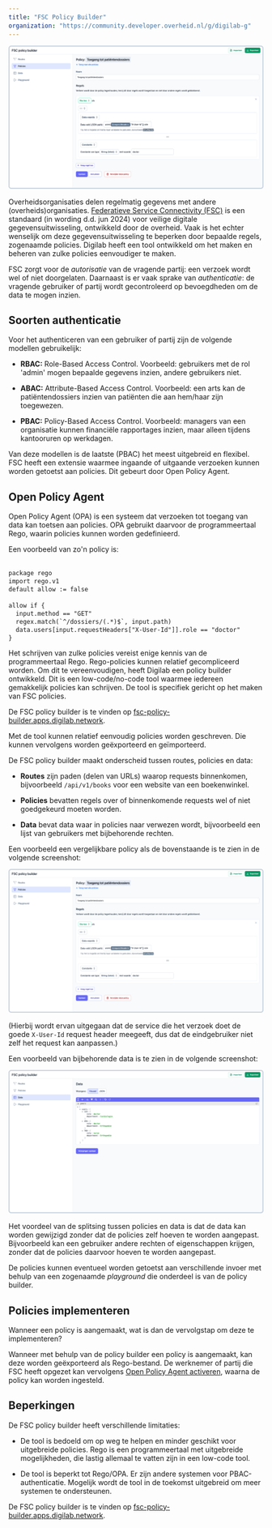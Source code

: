 ```yaml
---
title: "FSC Policy Builder"
organization: "https://community.developer.overheid.nl/g/digilab-g"
---
```


![Sreenshot FSC Policy Builder](./img/digilab_1.png)

Overheidsorganisaties delen regelmatig gegevens met andere (overheids)organisaties. [Federatieve Service Connectivity (FSC)](https://nlx.io/) is een standaard (in wording d.d. jun 2024) voor veilige digitale gegevensuitwisseling, ontwikkeld door de overheid. Vaak is het echter wenselijk om deze gegevensuitwisseling te beperken door bepaalde regels, zogenaamde policies. Digilab heeft een tool ontwikkeld om het maken en beheren van zulke policies eenvoudiger te maken.

FSC zorgt voor de _autorisatie_ van de vragende partij: een verzoek wordt wel of niet doorgelaten. Daarnaast is er vaak sprake van _authenticatie_: de vragende gebruiker of partij wordt gecontroleerd op bevoegdheden om de data te mogen inzien.

## Soorten authenticatie

Voor het authenticeren van een gebruiker of partij zijn de volgende modellen gebruikelijk:

- **RBAC:** Role-Based Access Control. Voorbeeld: gebruikers met de rol 'admin' mogen bepaalde gegevens inzien, andere gebruikers niet.

- **ABAC:** Attribute-Based Access Control. Voorbeeld: een arts kan de patiëntendossiers inzien van patiënten die aan hem/haar zijn toegewezen.

- **PBAC:** Policy-Based Access Control. Voorbeeld: managers van een organisatie kunnen financiële rapportages inzien, maar alleen tijdens kantooruren op werkdagen.

Van deze modellen is de laatste (PBAC) het meest uitgebreid en flexibel. FSC heeft een extensie waarmee ingaande of uitgaande verzoeken kunnen worden getoetst aan policies. Dit gebeurt door Open Policy Agent.

## Open Policy Agent

Open Policy Agent (OPA) is een systeem dat verzoeken tot toegang van data kan toetsen aan policies. OPA gebruikt daarvoor de programmeertaal Rego, waarin policies kunnen worden gedefinieerd.

Een voorbeeld van zo'n policy is:

```nginx

package rego
import rego.v1
default allow := false

allow if {
  input.method == "GET"
  regex.match(`^/dossiers/(.*)$`, input.path)
  data.users[input.requestHeaders["X-User-Id"]].role == "doctor"
}

```

Het schrijven van zulke policies vereist enige kennis van de programmeertaal Rego. Rego-policies kunnen relatief gecompliceerd worden. Om dit te vereenvoudigen, heeft Digilab een policy builder ontwikkeld. Dit is een low-code/no-code tool waarmee iedereen gemakkelijk policies kan schrijven. De tool is specifiek gericht op het maken van FSC policies.

De FSC policy builder is te vinden op [fsc-policy-builder.apps.digilab.network](https://fsc-policy-builder.apps.digilab.network/).

Met de tool kunnen relatief eenvoudig policies worden geschreven. Die kunnen vervolgens worden geëxporteerd en geïmporteerd.

De FSC policy builder maakt onderscheid tussen routes, policies en data:

- **Routes** zijn paden (delen van URLs) waarop requests binnenkomen, bijvoorbeeld `/api/v1/books` voor een website van een boekenwinkel.

- **Policies** bevatten regels over of binnenkomende requests wel of niet goedgekeurd moeten worden.

- **Data** bevat data waar in policies naar verwezen wordt, bijvoorbeeld een lijst van gebruikers met bijbehorende rechten.

Een voorbeeld een vergelijkbare policy als de bovenstaande is te zien in de volgende screenshot:

![Sreenshot FSC Policy Builder](./img/digilab_2.png)

(Hierbij wordt ervan uitgegaan dat de service die het verzoek doet de goede `X-User-Id` request header meegeeft, dus dat de eindgebruiker niet zelf het request kan aanpassen.)

Een voorbeeld van bijbehorende data is te zien in de volgende screenshot:

![Sreenshot FSC Policy Builder](./img/digilab_3.png)

Het voordeel van de splitsing tussen policies en data is dat de data kan worden gewijzigd zonder dat de policies zelf hoeven te worden aangepast. Bijvoorbeeld kan een gebruiker andere rechten of eigenschappen krijgen, zonder dat de policies daarvoor hoeven te worden aangepast.

De policies kunnen eventueel worden getoetst aan verschillende invoer met behulp van een zogenaamde _playground_ die onderdeel is van de policy builder.

## Policies implementeren

Wanneer een policy is aangemaakt, wat is dan de vervolgstap om deze te implementeren?

Wanneer met behulp van de policy builder een policy is aangemaakt, kan deze worden geëxporteerd als Rego-bestand. De werknemer of partij die FSC heeft opgezet kan vervolgens [Open Policy Agent activeren](https://docs.nlx.io/nlx-in-production/setup-authorization/), waarna de policy kan worden ingesteld.

## Beperkingen

De FSC policy builder heeft verschillende limitaties:

- De tool is bedoeld om op weg te helpen en minder geschikt voor uitgebreide policies. Rego is een programmeertaal met uitgebreide mogelijkheden, die lastig allemaal te vatten zijn in een low-code tool.

- De tool is beperkt tot Rego/OPA. Er zijn andere systemen voor PBAC-authenticatie. Mogelijk wordt de tool in de toekomst uitgebreid om meer systemen te ondersteunen.

De FSC policy builder is te vinden op [fsc-policy-builder.apps.digilab.network](https://fsc-policy-builder.apps.digilab.network/).

